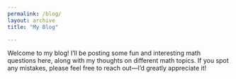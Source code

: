 ```yaml
---
permalink: /blog/
layout: archive
title: "My Blog"

---
```


Welcome to my blog! I’ll be posting some fun and interesting math questions here, along with my thoughts on different math topics. If you spot any mistakes, please feel free to reach out—I’d greatly appreciate it!
